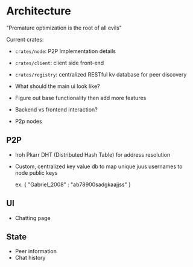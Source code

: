 # Architecture

"Premature optimization is the root of all evils"

Current crates:
- `crates/node`: P2P Implementation details
- `crates/client`: client side front-end 
- `crates/registry`: centralized RESTful kv database for peer discovery

- What should the main ui look like?
- Figure out base functionality then add more features
- Backend vs frontend interaction?
- P2p nodes

## P2P

- Iroh Pkarr DHT (Distributed Hash Table) for address resolution
- Custom, centralized key value db to map unique juus usernames to node public keys

  ex. { "Gabriel_2008" : "ab78900sadgkaajjss" }

## UI

- Chatting page

## State

- Peer information
- Chat history
